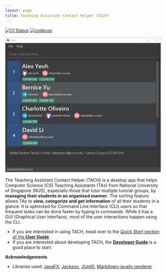 ```yaml
---
layout: page
title: Teaching Assistant Contact Helper (TACH)
---
```


[![CI Status](https://github.com/AY2122S2-CS2103T-W15-3/tp/workflows/Java%20CI/badge.svg)](https://github.com/AY2122S2-CS2103T-W15-3/tp/actions)
[![codecov](https://codecov.io/gh/AY2122S2-CS2103T-W15-3/tp/branch/master/graph/badge.svg?token=UXIYT9OQUD)](https://codecov.io/gh/AY2122S2-CS2103T-W15-3/tp)

![Ui](images/Ui.png)

The Teaching Assistant Contact Helper (TACH) is a desktop app that helps Computer Science (CS) Teaching Assistants (TAs)
from National University of Singapore (NUS), especially those that tutor
multiple tutorial groups, by **managing their students in an organised manner**.
The sorting feature allows TAs to **view, categorize and get information** of all their students in a glance.
It is optimized for Command Line Interface (CLI) users so that frequent tasks can be done faster by
typing in commands. While it has a GUI (Graphical User Interface), most of the user interactions happen using the CLI.

* If you are interested in using TACH, head over to the [_Quick Start_ section of the **User Guide**](UserGuide.html#quick-start).
* If you are interested about developing TACH, the [**Developer Guide**](DeveloperGuide.html) is a good place to start.


**Acknowledgements**

* Libraries used: [JavaFX](https://openjfx.io/), [Jackson](https://github.com/FasterXML/jackson), [JUnit5](https://github.com/junit-team/junit5), [Markdown-javafx-renderer](https://github.com/JPro-one/markdown-javafx-renderer)
